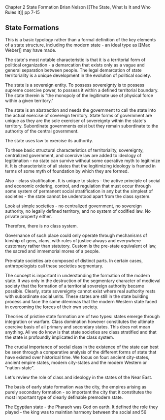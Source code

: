 Chapter 2 State Formation Brian Nelson
[[The State, What Is It and Who Rules It]]
pp 7-15

## State Formations

This is a basic typology rather than a formal definition of the key elements of a state structure, including the modern state - an ideal type as [[Max Weber]] may have made.

The state's most notable characteristic is that it is a territorial form of political organization - a demarcation that exists only as a vague and general separation between people. The legal demarcation of state territoriality is a unique development in the evolution of political society.

The state is a sovereign entity. To possess sovereignty is to possess supreme coercive power, to possess it within a defined territorial boundary. The state therein is "the monopoly of the legitimate use of physical force within a given territory."

The state is an abstraction and needs the government to call the state into the actual exercise of sovereign territory. State forms of government are unique as they are the sole exerciser of sovereignty within the state's territory. Subordinate governments exist but they remain subordinate to the authority of the central government.

The state uses law to exercise its authority.

To these basic structural characteristics of territoriality, sovereignty, centralized government, and coercive law are added to ideology of legitimation - no state can survive without some operative myth to legitimize it. It is characteristic of all states that the legitimizing ideology is framed in terms of some myth of foundation by which they are formed.

Also - class stratification. It is unique to states - the active principle of social and economic ordering, control, and regulation that must occur through some system of permanent social stratification in any but the simplest of societies - the state cannot be understood apart from the class system.

Look at simple societies - no centralized government, no sovereign authority, no legally defined territory, and no system of codified law. No private property either.

Therefore, there is no class system.

Governance of such place could only operate through mechanisms of kinship of gens, clans, with rules of justice always and everywhere customary rather than statutory. Custom is the pre-state equivalent of law, the sacred and immemorial mores of a people.

Pre-state societies are composed of distinct parts. In certain cases, anthropologists call these societies segmentary.

The concept is important in understanding the formation of the modern state. It was only in the destruction of the segmentary character of medieval society that the formation of a territorial sovereign authority became possible. Clearly, state sovereignty cannot exist where real authority rests with subordinate social units. These states are still in the state building process and face the same dilemmas that the modern Western state faced in overcoming the forces of their own society.

Theories of pristine state formation are of two types: states emerge through integration or warfare. Class domination however constitutes the ultimate coercive basis of all primary and secondary states. This does not mean anything. All we do know is that state societies are class stratified and that the state is profoundly implicated in the class system.

The crucial importance of social class in the existence of the state can best be seen through a comparative analysis of the different forms of state that have existed over historical time. We focus on four: ancient city-states, ancient empire states, modern city-states and the modern Western or "nation-state".

Let's review the role of class and ideology in the states of the Near East.

The basis of early state formation was the city, the empires arising as purely secondary formation - so important the city that it constitutes the most important type of clearly definable premodern state.

The Egyptian state - the Pharaoh was God on earth. It defined the role they played - the king was to maintian harmony between the social and 56